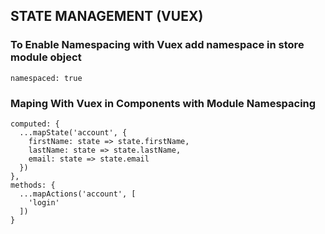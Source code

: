 ## STATE MANAGEMENT (VUEX)

### To Enable Namespacing with Vuex add namespace in store module object

```
namespaced: true

```

### Maping With Vuex in Components with Module Namespacing
```
computed: {
  ...mapState('account', {
    firstName: state => state.firstName,
    lastName: state => state.lastName,
    email: state => state.email
  })
},
methods: {
  ...mapActions('account', [
    'login'
  ])
}
```